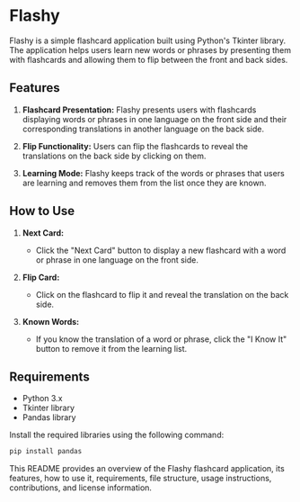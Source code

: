 


# Flashy

Flashy is a simple flashcard application built using Python's Tkinter library. The application helps users learn new words or phrases by presenting them with flashcards and allowing them to flip between the front and back sides.

## Features

1. **Flashcard Presentation:** Flashy presents users with flashcards displaying words or phrases in one language on the front side and their corresponding translations in another language on the back side.

2. **Flip Functionality:** Users can flip the flashcards to reveal the translations on the back side by clicking on them.

3. **Learning Mode:** Flashy keeps track of the words or phrases that users are learning and removes them from the list once they are known.

## How to Use

1. **Next Card:**
   - Click the "Next Card" button to display a new flashcard with a word or phrase in one language on the front side.

2. **Flip Card:**
   - Click on the flashcard to flip it and reveal the translation on the back side.

3. **Known Words:**
   - If you know the translation of a word or phrase, click the "I Know It" button to remove it from the learning list.


## Requirements

- Python 3.x
- Tkinter library
- Pandas library

Install the required libraries using the following command:

```bash
pip install pandas
```


This README provides an overview of the Flashy flashcard application, its features, how to use it, requirements, file structure, usage instructions, contributions, and license information.